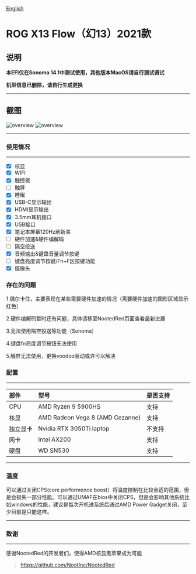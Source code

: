 [English](README_en.md)

# ROG X13 Flow（幻13）2021款

## 说明

**本EFI仅在Sonoma 14.1中测试使用，其他版本MacOS请自行测试调试**

**机型信息已删除，请自行生成更换**

---
## 截图
![overview]()
![overview]()

---
### 使用情况

---
- [x] 核显
- [x] WIFI
- [x] 触控板
- [ ] 触屏
- [x] 睡眠
- [x] USB-C显示输出
- [x] HDMI显示输出
- [x] 3.5mm耳机接口
- [x] USB接口
- [x] 笔记本屏幕120Hz刷新率
- [ ] 硬件加速&硬件编解码
- [ ] 隔空投送
- [x] 音频输出&键盘音量调节按键
- [ ] 键盘亮度调节按键/Fn+F区按键功能
- [x] 摄像头

### 存在的问题

1.偶尔卡住，主要表现在某些需要硬件加速的情况（需要硬件加速的图形区域显示红色）

2.硬件编解码暂时还有问题，具体请移至NootedRed页面查看最新进展

3.无法使用隔空投送等功能（Sonoma）

4.键盘fn亮度调节按钮无法使用

5.触屏无法使用，更换voodoo驱动或许可以解决

### 配置

---
部件|型号|是否支持
:-|:-|:-|
CPU|AMD Ryzen 9 5900HS|支持
核显|AMD Radeon Vega 8 (AMD Cezanne)|支持
独立显卡|Nvidia RTX 3050Ti laptop|不支持
网卡|Intel AX200|支持
硬盘|WD SN530|支持

---
### 温度
可以通过关闭CPS(core performence boost）将温度控制在比较合适的范围，但是会损失一部分性能。可以通过UMAF在bios中关闭CPS，但是会影响其他系统比如windows的性能，建议是每次开机进系统后通过AMD Power Gadget关闭，至少目前是只能这样。

---
### 致谢

---
感谢NootedRed的开发者们，使得AMD核显黑苹果成为可能
>https://github.com/NootInc/NootedRed

